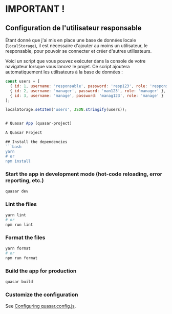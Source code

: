 # IMPORTANT ! 
## Configuration de l'utilisateur responsable

Étant donné que j'ai mis en place une base de données locale (`localStorage`), il est nécessaire d'ajouter au moins un utilisateur, le responsable, pour pouvoir se connecter et créer d'autres utilisateurs.

Voici un script que vous pouvez exécuter dans la console de votre navigateur lorsque vous lancez le projet. Ce script ajoutera automatiquement les utilisateurs à la base de données :

```javascript
const users = [
  { id: 1, username: 'responsable', password: 'resp123', role: 'responsable' },
  { id: 2, username: 'manager', password: 'man123', role: 'manager' },
  { id: 3, username: 'manage', password: 'manag123', role: 'manage' }
];

localStorage.setItem('users', JSON.stringify(users));


# Quasar App (quasar-project)

A Quasar Project

## Install the dependencies
```bash
yarn
# or
npm install
```

### Start the app in development mode (hot-code reloading, error reporting, etc.)
```bash
quasar dev
```


### Lint the files
```bash
yarn lint
# or
npm run lint
```


### Format the files
```bash
yarn format
# or
npm run format
```



### Build the app for production
```bash
quasar build
```

### Customize the configuration
See [Configuring quasar.config.js](https://v2.quasar.dev/quasar-cli-vite/quasar-config-js).
